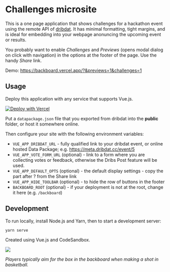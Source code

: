 # Challenges microsite

This is a one page application that shows challenges for a hackathon event using the remote API of [dribdat](https://github.com/dribdat/dribat). It has minimal formatting, tight margins, and is ideal for embedding into your webpage anonuncing the upcoming event or results.

You probably want to enable *Challenges* and *Previews* (opens modal dialog on click with navigation) in the options at the footer of the page. Use the handy *Share* link.

Demo: https://backboard.vercel.app/?&previews=1&challenges=1

## Usage

Deploy this application with any service that supports Vue.js.

[![Deploy with Vercel](https://vercel.com/button)](https://vercel.com/new/git/external?repository-url=https%3A%2F%2Fgithub.com%2Fvercel%2Fnext.js%2Ftree%2Fcanary%2Fexamples%2Fhello-world)

Put a `datapackage.json` file that you exported from dribdat into the **public** folder, or host it somewhere online.

Then configure your site with the following environment variables:

- `VUE_APP_DRIBDAT_URL` - fully qualified link to your dribdat event, or online hosted Data Package; e.g. https://meta.dribdat.cc/event/5
- `VUE_APP_VOTE_FORM_URL` (optional) - link to a form where you are collecting votes or feedback, otherwise the Dribs Post feature will be used.
- `VUE_APP_DEFAULT_OPTS` (optional) - the default display settings - copy the part after ? from the Share link
- `VUE_APP_HIDE_TOOLBAR` (optional) - to hide the row of buttons in the footer
- `BACKBOARD_ROOT` (optional) - if your deployment is not at the root, change it here (e.g. `/backboard`)

## Development

To run locally, install Node.js and Yarn, then to start a development server:

```
yarn serve
```

Created using Vue.js and CodeSandbox.

![](https://upload.wikimedia.org/wikipedia/commons/9/9a/Zh_Basketball_backboard_and_basket_bitmap_1940.svg)

_Players typically aim for the box in the backboard when making a shot in basketball._
